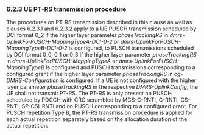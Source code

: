 ### 6.2.3 UE PT-RS transmission procedure

The procedures on PT-RS transmission described in this clause as well as
clauses 6.2.3.1 and 6.2.3.2 apply to a UE PUSCH transmission scheduled
by DCI format 0_2 if the higher layer parameter *phaseTrackingRS* in
*dmrs-UplinkForPUSCH-MappingTypeA-DCI-0-2* or
*dmrs-UplinkForPUSCH-MappingTypeB-DCI-0-2* is configured, to PUSCH
transmissions scheduled by DCI format 0_0, 0_1 or 0_3 if the higher
layer parameter *phaseTrackingRS* in *dmrs-UplinkForPUSCH-MappingTypeA*
or *dmrs-UplinkForPUSCH-MappingTypeB* is configured and PUSCH
transmissions corresponding to a configured grant if the higher layer
parameter *phaseTrackingRS* in *cg-DMRS-Configuration* is configured. If
a UE is not configured with the higher layer parameter *phaseTrackingRS*
in the respective *DMRS-UplinkConfig*, the UE shall not transmit PT-RS.
The PT-RS is only present on PUSCH scheduled by PDCCH with CRC scrambled
by MCS-C-RNTI, C-RNTI, CS-RNTI, SP-CSI-RNTI and on PUSCH corresponding
to a configured grant. For PUSCH repetition Type B, the PT-RS
transmission procedure is applied for each actual repetition separately
based on the allocation duration of the actual repetition.